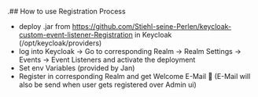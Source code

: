 .## How to use Registration Process
- deploy .jar from https://github.com/Stiehl-seine-Perlen/keycloak-custom-event-listener-Registration in Keycloak (/opt/keycloak/providers)
- log into Keycloak -> Go to corresponding Realm -> Realm Settings -> Events -> Event Listeners and activate the deployment
- Set env Variables (provided by Jan)
- Register in corresponding Realm and get Welcome E-Mail 🎉
  (E-Mail will also be send when user gets registered over Admin ui)
